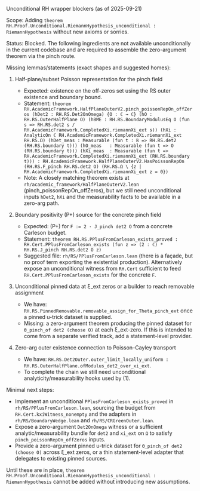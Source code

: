 Unconditional RH wrapper blockers (as of 2025-09-21)

Scope: Adding `theorem RH.Proof.Unconditional.RiemannHypothesis_unconditional : RiemannHypothesis` without new axioms or sorries.

Status: Blocked. The following ingredients are not available unconditionally in the current codebase and are required to assemble the zero-argument theorem via the pinch route.

Missing lemmas/statements (exact shapes and suggested homes):

1) Half-plane/subset Poisson representation for the pinch field
   - Expected: existence on the off-zeros set using the RS outer existence and boundary bound.
   - Statement:
     `theorem RH.AcademicFramework.HalfPlaneOuterV2.pinch_poissonRepOn_offZeros
        (hDet2 : RH.RS.Det2OnOmega)
        {O : ℂ → ℂ} (hO : RH.RS.OuterHalfPlane O)
        (hBME : RH.RS.BoundaryModulusEq O (fun s => RH.RS.det2 s / RH.AcademicFramework.CompletedXi.riemannXi_ext s))
        (hXi : AnalyticOn ℂ RH.AcademicFramework.CompletedXi.riemannXi_ext RH.RS.Ω)
        (hDet_meas : Measurable (fun t : ℝ => RH.RS.det2 (RH.RS.boundary t)))
        (hO_meas   : Measurable (fun t => O (RH.RS.boundary t)))
        (hXi_meas  : Measurable (fun t => RH.AcademicFramework.CompletedXi.riemannXi_ext (RH.RS.boundary t)))
        : RH.AcademicFramework.HalfPlaneOuterV2.HasPoissonRepOn
            (RH.RS.F_pinch RH.RS.det2 O)
            (RH.RS.Ω \ {z | RH.AcademicFramework.CompletedXi.riemannXi_ext z = 0})`
   - Note: A closely matching theorem exists at `rh/academic_framework/HalfPlaneOuterV2.lean` (pinch_poissonRepOn_offZeros), but we still need unconditional inputs `hDet2`, `hXi` and the measurability facts to be available in a zero-arg path.

2) Boundary positivity (P+) source for the concrete pinch field
   - Expected: (P+) for `F := 2 · J_pinch det2 O` from a concrete Carleson budget.
   - Statement:
     `theorem RH.RS.PPlusFromCarleson_exists_proved
        : RH.Cert.PPlusFromCarleson_exists (fun z => (2 : ℂ) * RH.RS.J_pinch RH.RS.det2 O z)`
   - Suggested file: `rh/RS/PPlusFromCarleson.lean` (there is a façade, but no proof term exporting the existential production). Alternatively expose an unconditional witness from `RH.Cert` sufficient to feed `RH.Cert.PPlusFromCarleson_exists` for the concrete `F`.

3) Unconditional pinned data at ξ_ext zeros or a builder to reach removable assignment
   - We have: `RH.RS.PinnedRemovable.removable_assign_for_Theta_pinch_ext` once a pinned u-trick dataset is supplied.
   - Missing: a zero-argument theorem producing the pinned dataset for `Θ_pinch_of det2 (choose O)` at each ξ_ext-zero. If this is intended to come from a separate verified track, add a statement-level provider.

4) Zero-arg outer existence connection to Poisson–Cayley transport
   - We have: `RH.RS.Det2Outer.outer_limit_locally_uniform : RH.RS.OuterHalfPlane.ofModulus_det2_over_xi_ext`.
   - To complete the chain we still need unconditional analyticity/measurability hooks used by (1).

Minimal next steps:
 - Implement an unconditional `PPlusFromCarleson_exists_proved` in `rh/RS/PPlusFromCarleson.lean`, sourcing the budget from `RH.Cert.kxiWitness_nonempty` and the adapters in `rh/RS/BoundaryWedge.lean` and `rh/RS/CRGreenOuter.lean`.
 - Expose a zero-argument `Det2OnOmega` witness or a sufficient analytic/measurability bundle for `det2` and `xi_ext` on `Ω` to satisfy `pinch_poissonRepOn_offZeros` inputs.
 - Provide a zero-argument pinned u-trick dataset for `Θ_pinch_of det2 (choose O)` across ξ_ext zeros, or a thin statement-level adapter that delegates to existing pinned sources.

Until these are in place, `theorem RH.Proof.Unconditional.RiemannHypothesis_unconditional : RiemannHypothesis` cannot be added without introducing new assumptions.


